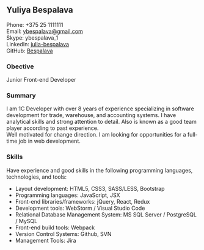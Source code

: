 ## Yuliya Bespalava
Phone:  +375 25 1111111    
Email: ybespalava@gmail.com\
Skype: ybespalava_1\
LinkedIn: [julia-bespalava](https://www.linkedin.com/in/julia-bespalava)\
GitHub: [Bespalava](https://github.com/Bespalava)
### Obective
Junior Front-end Developer
### Summary
I am 1C Developer with over 8 years of experience specializing in software development for trade, warehouse, and accounting systems. I have analytical skills and strong attention to detail. Also is known as a good team player according to past experience.\
Well motivated for change direction. I am looking for opportunities for a full-time job in web development.

### Skills
Have experience and good skills in the following programming languages, technologies, and tools:
* Layout development: HTML5, CSS3, SASS/LESS, Bootstrap
* Programming languages: JavaScript, JSX
* Front-end libraries/frameworks: jQuery, React, Redux
* Development tools: WebStorm / Visual Studio Code
* Relational Database Management System: MS SQL Server / PostgreSQL / MySQL
* Front-end build tools: Webpack
* Version Control Systems: Github, SVN
* Management Tools: Jira
